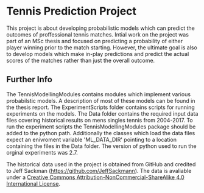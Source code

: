 # Tennis Prediction Project

This project is about developing probabilistic models which can predict the outcomes of proffessional tennis matches. Intial work on the project was part of an MSc thesis and focused on predicting a probability of either player winning prior to the match starting. However, the ultimate goal is also to develop models which make in-play predictions and predict the actual scores of the matches rather than just the overall outcome.

## Further Info
The TennisModellingModules contains modules which implement various probabilstic models. A description of most of these models can be found in the thesis report. The ExperimentScripts folder contains scripts for running experiments on the models. The Data folder contains the required input data files covering historical results on mens singles tennis from 2004-2017. To run the experiment scripts the TennisModellingModules package should be added to the python path. Additionally the classes which load the data files expect an enivroment variable 'ML_DATA_DIR' pointing to a location containing the files in the Data folder. The version of python used to run the orginal experiments was 2.7.

The historical data used in the project is obtained from GitHub and credited to Jeff Sackman (<a xmlns:dct="http://purl.org/dc/terms/" href="https://github.com/JeffSackmann" rel="dct:source">https://github.com/JeffSackmann</a>). The data is avaliable under a <a rel="license" href="http://creativecommons.org/licenses/by-nc-sa/4.0/">Creative Commons Attribution-NonCommercial-ShareAlike 4.0 International License</a>.

